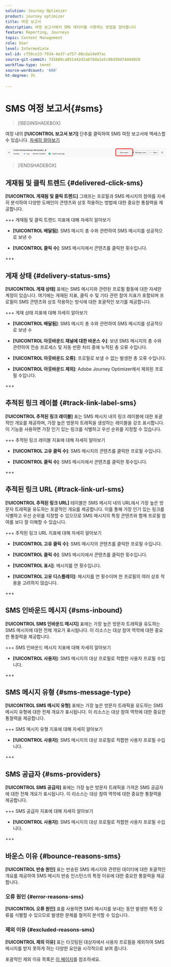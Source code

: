 ```yaml
---
solution: Journey Optimizer
product: journey optimizer
title: 여정 보고서
description: 여정 보고서에서 SMS 데이터를 사용하는 방법을 알아봅니다
feature: Reporting, Journeys
topic: Content Management
role: User
level: Intermediate
exl-id: cf50ce33-7934-4e37-a757-08cda14e97ac
source-git-commit: 7d1b89ca851442d2a67dda1e5c08d50d74d44028
workflow-type: tm+mt
source-wordcount: '660'
ht-degree: 3%

---
```


# SMS 여정 보고서{#sms}

>[!BEGINSHADEBOX]

여정 내의 **[!UICONTROL 보고서 보기]** 단추를 클릭하여 SMS 여정 보고서에 액세스할 수 있습니다. [자세히 알아보기](report-gs-cja.md)

![](assets/report-access-jo.png)

>[!ENDSHADEBOX]

## 게재됨 및 클릭 트렌드 {#delivered-click-sms}

**[!UICONTROL 게재됨 및 클릭 트렌드]** 그래프는 프로필과 SMS 메시지의 참여를 자세히 분석하여 다양한 도메인이 콘텐츠와 상호 작용하는 방법에 대한 중요한 통찰력을 제공합니다.

+++ 게재됨 및 클릭 트렌드 지표에 대해 자세히 알아보기

* **[!UICONTROL 배달됨]**: SMS 메시지 총 수와 관련하여 SMS 메시지를 성공적으로 보낸 수

* **[!UICONTROL 클릭 수]**: SMS 메시지에서 콘텐츠를 클릭한 횟수입니다.

+++

## 게재 상태 {#delivery-status-sms}

**[!UICONTROL 게재 상태]** 표에는 SMS 메시지와 관련된 프로필 활동에 대한 자세한 계정이 있습니다. 여기에는 게재된 지표, 클릭 수 및 기타 관련 참여 지표가 포함되며 프로필이 SMS 콘텐츠와 상호 작용하는 방식에 대한 포괄적인 보기를 제공합니다.

+++ 게재 상태 지표에 대해 자세히 알아보기

* **[!UICONTROL 배달됨]**: SMS 메시지 총 수와 관련하여 SMS 메시지를 성공적으로 보낸 수

* **[!UICONTROL 아웃바운드 채널에 대한 바운스 수]**: 보낸 SMS 메시지의 총 수와 관련하여 전송 프로세스 및 자동 반환 처리 중에 누적된 총 오류 수입니다.

* **[!UICONTROL 아웃바운드 오류]**: 프로필로 보낼 수 없는 발생한 총 오류 수입니다.

* **[!UICONTROL 아웃바운드 제외]**: Adobe Journey Optimizer에서 제외된 프로필 수입니다.

+++

## 추적된 링크 레이블 {#track-link-label-sms}

**[!UICONTROL 추적된 링크 레이블]** 표는 SMS 메시지 내의 링크 레이블에 대한 포괄적인 개요를 제공하며, 가장 높은 방문자 트래픽을 생성하는 레이블을 강조 표시합니다. 이 기능을 사용하면 가장 인기 있는 링크를 식별하고 우선 순위를 지정할 수 있습니다.

+++ 추적된 링크 레이블 지표에 대해 자세히 알아보기

* **[!UICONTROL 고유 클릭 수]**: SMS 메시지의 콘텐츠를 클릭한 프로필 수입니다.

* **[!UICONTROL 클릭 수]**: SMS 메시지에서 콘텐츠를 클릭한 횟수입니다.

+++

## 추적된 링크 URL {#track-link-url-sms}

**[!UICONTROL 추적된 링크 URL]** 테이블은 SMS 메시지 내의 URL에서 가장 높은 방문자 트래픽을 유도하는 포괄적인 개요를 제공합니다. 이를 통해 가장 인기 있는 링크를 식별하고 우선 순위를 지정할 수 있으므로 SMS 메시지의 특정 콘텐츠와 함께 프로필 참여를 보다 잘 이해할 수 있습니다.

+++ 추적된 링크 URL 지표에 대해 자세히 알아보기

* **[!UICONTROL 고유 클릭 수]**: SMS 메시지의 콘텐츠를 클릭한 프로필 수입니다.

* **[!UICONTROL 클릭 수]**: SMS 메시지에서 콘텐츠를 클릭한 횟수입니다.

* **[!UICONTROL 표시]**: 메시지를 연 횟수입니다.

* **[!UICONTROL 고유 디스플레이]**: 메시지를 연 횟수이며 한 프로필의 여러 상호 작용을 고려하지 않습니다.

+++

## SMS 인바운드 메시지 {#sms-inbound}

**[!UICONTROL SMS 인바운드 메시지]** 표에는 가장 높은 방문자 트래픽을 유도하는 SMS 메시지에 대한 전체 개요가 표시됩니다. 이 리소스는 대상 참여 역학에 대한 중요한 통찰력을 제공합니다.

+++ SMS 인바운드 메시지 지표에 대해 자세히 알아보기

* **[!UICONTROL 사용자]**: SMS 메시지의 대상 프로필로 적합한 사용자 프로필 수입니다.

+++

## SMS 메시지 유형 {#sms-message-type}

**[!UICONTROL SMS 메시지 유형]** 표에는 가장 높은 방문자 트래픽을 유도하는 SMS 메시지 유형에 대한 전체 개요가 표시됩니다. 이 리소스는 대상 참여 역학에 대한 중요한 통찰력을 제공합니다.

+++ SMS 메시지 유형 지표에 대해 자세히 알아보기

* **[!UICONTROL 사용자]**: SMS 메시지의 대상 프로필로 적합한 사용자 프로필 수입니다.

+++

## SMS 공급자 {#sms-providers}

**[!UICONTROL SMS 공급자]** 표에는 가장 높은 방문자 트래픽을 가져온 SMS 공급자에 대한 전체 개요가 표시됩니다. 이 리소스는 대상 참여 역학에 대한 중요한 통찰력을 제공합니다.

+++ SMS 공급자 지표에 대해 자세히 알아보기

* **[!UICONTROL 사용자]**: SMS 메시지의 대상 프로필로 적합한 사용자 프로필 수입니다.

+++

## 바운스 이유 {#bounce-reasons-sms}

**[!UICONTROL 반송 원인]** 표는 반송된 SMS 메시지와 관련된 데이터에 대한 포괄적인 개요를 제공하여 SMS 메시지 반송 인스턴스의 특정 이유에 대한 중요한 통찰력을 제공합니다.

### 오류 원인 {#error-reasons-sms}

**[!UICONTROL 오류 원인]** 표를 사용하면 SMS 메시지를 보내는 동안 발생한 특정 오류를 식별할 수 있으므로 발생한 문제를 철저히 분석할 수 있습니다.

### 제외 이유 {#excluded-reasons-sms}

**[!UICONTROL 제외 이유]** 표는 타깃팅된 대상자에서 사용자 프로필을 제외하여 SMS 메시지를 받지 못하게 하는 다양한 요인을 시각적으로 보여 줍니다.

포괄적인 제외 이유 목록은 [이 페이지](exclusion-list.md)를 참조하세요.
